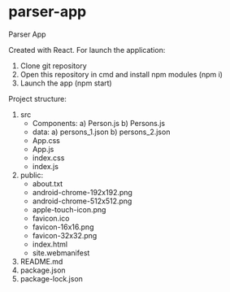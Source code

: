# parser-app

Parser App

Created with React. For launch the application:

1. Clone git repository
2. Open this repository in cmd and install npm modules (npm i)
3. Launch the app (npm start)

Project structure:

1. src
   - Components:
     a) Person.js
     b) Persons.js
   - data:
     a) persons_1.json
     b) persons_2.json
   - App.css
   - App.js
   - index.css
   - index.js
2. public:
   - about.txt
   - android-chrome-192x192.png
   - android-chrome-512x512.png
   - apple-touch-icon.png
   - favicon.ico
   - favicon-16x16.png
   - favicon-32x32.png
   - index.html
   - site.webmanifest
3. README.md
4. package.json
5. package-lock.json
